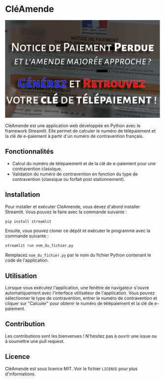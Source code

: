 # CléAmende

![Illustration de l'application CléAmende](static/notice-paiement-perdue.png "Notice de paiement perdue - Illustration de l'application CléAmende")

CléAmende est une application web développée en Python avec le framework Streamlit. Elle permet de calculer le numéro de télépaiement et la clé de e-paiement à partir d'un numéro de contravention français.



## Fonctionnalités

- Calcul du numéro de télépaiement et de la clé de e-paiement pour une contravention classique.
- Validation du numéro de contravention en fonction du type de contravention (classique ou forfait post stationnement).

## Installation

Pour installer et exécuter CléAmende, vous devez d'abord installer Streamlit. Vous pouvez le faire avec la commande suivante :

```bash
pip install streamlit
```

Ensuite, vous pouvez cloner ce dépôt et exécuter le programme avec la commande suivante :

```bash
streamlit run nom_du_fichier.py
```

Remplacez `nom_du_fichier.py` par le nom du fichier Python contenant le code de l'application.

## Utilisation

Lorsque vous exécutez l'application, une fenêtre de navigateur s'ouvre automatiquement avec l'interface utilisateur de l'application. Vous pouvez sélectionner le type de contravention, entrer le numéro de contravention et cliquer sur "Calculer" pour obtenir le numéro de télépaiement et la clé de e-paiement.

## Contribution

Les contributions sont les bienvenues ! N'hésitez pas à ouvrir une issue ou à soumettre une pull request.

## Licence

CléAmende est sous licence MIT. Voir le fichier `LICENSE` pour plus d'informations.